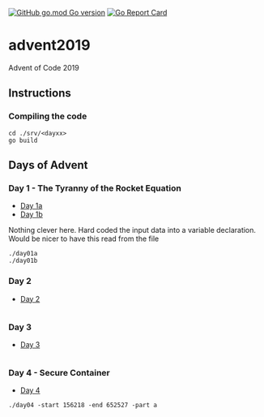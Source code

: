 [![GitHub go.mod Go version](https://img.shields.io/github/go-mod/go-version/notthehoople/advent2019?color=blueviolet)](https://golang.org/doc/go1.13) [![Go Report Card](https://goreportcard.com/badge/github.com/notthehoople/advent2019)](https://goreportcard.com/report/github.com/notthehoople/advent2019)

# advent2019
Advent of Code 2019

## Instructions

### Compiling the code

```
cd ./srv/<dayxx>
go build
```

## Days of Advent

### Day 1 - The Tyranny of the Rocket Equation

+ [Day 1a](src/day01/day01a.go)
+ [Day 1b](src/day01/day01b.go)

Nothing clever here. Hard coded the input data into a variable declaration. Would be nicer to have this read from the file
```
./day01a
./day01b
```

### Day 2

+ [Day 2](src/day02)

```

```

### Day 3

+ [Day 3](src/day03)

```

```

### Day 4 - Secure Container

+ [Day 4](src/day04/day04.go)

```
./day04 -start 156218 -end 652527 -part a
```